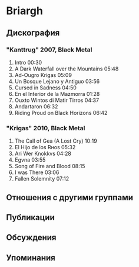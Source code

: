 # Briargh



## Дискография

### "Kanttrug" 2007, Black Metal

1. Intro 00:30  
2. A Dark Waterfall over the Mountains 05:48  
3. Ad-Ougro Krigas 05:09  
4. Un Bosque Lejano y Antiguo 03:56  
5. Cursed in Sadness 04:50  
6. En el Interior de la Mazmorra 01:28  
7. Ouxto Wintos di Matir Tirros 04:37  
8. Andartaron 06:32  
9. Riding Proud on Black Horizons 06:42 

### "Krigas" 2010, Black Metal

1. The Call of Gea (A Lost Cry) 10:19  
2. El Hijo de los Rнos 05:32  
3. Ari Wer Knokkvs 04:28  
4. Egvna 03:55  
5. Song of Fire and Blood 08:15  
6. I was There 03:06  
7. Fallen Solemnity 07:12 


## Отношения с другими группами


## Публикации


## Обсуждения


## Упоминания

